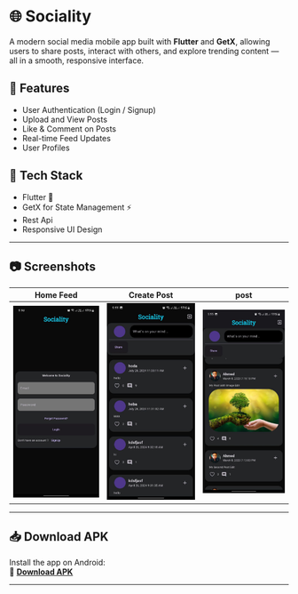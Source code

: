 # 🌐 Sociality

A modern social media mobile app built with **Flutter** and **GetX**, allowing users to share posts, interact with others, and explore trending content — all in a smooth, responsive interface.

## 📱 Features

- User Authentication (Login / Signup)
- Upload and View Posts
- Like & Comment on Posts
- Real-time Feed Updates
- User Profiles

## 🚀 Tech Stack

- Flutter 💙
- GetX for State Management ⚡
- Rest Api
- Responsive UI Design

---

## 📷 Screenshots

| Home Feed | Create Post | post |
|----------|-------------|---------|
| ![feed](assets/images/auth.jpg) | ![post](assets/images/posts.jpg) | ![post](assets/images/posts_1.jpg) |


---

## 📥 Download APK

Install the app on Android:  
📱 **[Download APK](https://drive.google.com/file/d/1cMygwzEx_qCVsgnK8CqsfyUAQeoQ63Z-/view?usp=drive_link)**

---
